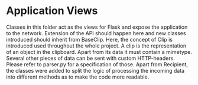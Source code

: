 # Application Views
Classes in this folder act as the views for Flask and expose the application
to the network. Extension of the API should happen here and new classes
introduced should inherit from BaseClip.
Here, the concept of Clip is introduced used throughout the whole project.
A clip is the representation of an object in the clipboard. Apart from its
data it must contain a mimetype. Several other pieces of data can be sent
with custom HTTP-headers. Please refer to parser.py for a specification
of those.
Apart from Recipient, the classes were added to split the logic of processing
the incoming data into different methods as to make the code more readable.
